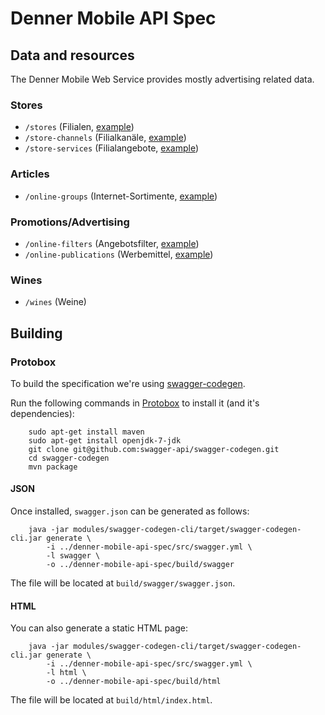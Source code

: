 # Denner Mobile API Spec

## Data and resources
The Denner Mobile Web Service provides mostly advertising related data.

### Stores

* `/stores` (Filialen, [example](examples/stores.json))
* `/store-channels` (Filialkanäle, [example](examples/store-channels.json))
* `/store-services` (Filialangebote, [example](examples/store-services.json))

### Articles

* `/online-groups` (Internet-Sortimente, [example](examples/online-groups.json))

### Promotions/Advertising

* `/online-filters` (Angebotsfilter, [example](examples/online-filters.json))
* `/online-publications` (Werbemittel, [example](examples/online-publications.json))

### Wines

* `/wines` (Weine)


## Building

### Protobox
To build the specification we're using [swagger-codegen](https://github.com/swagger-api/swagger-codegen).

Run the following commands in [Protobox](https://bitbucket.org/detailnet/protobox) to install it (and it's dependencies):

        sudo apt-get install maven
        sudo apt-get install openjdk-7-jdk
        git clone git@github.com:swagger-api/swagger-codegen.git
        cd swagger-codegen
        mvn package

#### JSON
Once installed, `swagger.json` can be generated as follows:

        java -jar modules/swagger-codegen-cli/target/swagger-codegen-cli.jar generate \
            -i ../denner-mobile-api-spec/src/swagger.yml \
            -l swagger \
            -o ../denner-mobile-api-spec/build/swagger
        
The file will be located at `build/swagger/swagger.json`.

#### HTML
You can also generate a static HTML page:

        java -jar modules/swagger-codegen-cli/target/swagger-codegen-cli.jar generate \
            -i ../denner-mobile-api-spec/src/swagger.yml \
            -l html \
            -o ../denner-mobile-api-spec/build/html
            
The file will be located at `build/html/index.html`.
